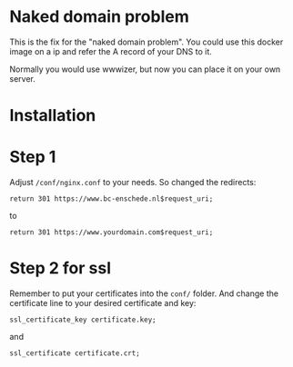 # Naked domain problem

This is the fix for the "naked domain problem". You could use this docker image on a ip and refer the A record of your DNS to it.

Normally you would use wwwizer, but now you can place it on your own server.

# Installation

# Step 1

Adjust `/conf/nginx.conf` to your needs. So changed the redirects:

```return 301 https://www.bc-enschede.nl$request_uri;```

to

```return 301 https://www.yourdomain.com$request_uri;```

# Step 2 for ssl

Remember to put your certificates into the `conf/` folder. And change the certificate line to your desired certificate and key:

```ssl_certificate_key certificate.key;```

and

```ssl_certificate certificate.crt;```

